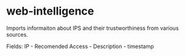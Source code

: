 # web-intelligence

Imports informaiton about IPS and their trustworthiness from various sources.

Fields:
IP - Recomended Access - Description - timestamp
